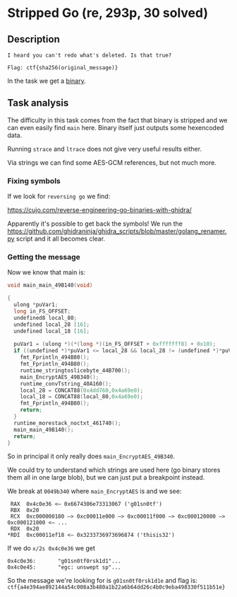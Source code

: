 # Stripped Go (re, 293p, 30 solved)

## Description

```
I heard you can't redo what's deleted. Is that true?

Flag: ctf{sha256(original_message)}
```

In the task we get a [binary](rev_strippedGo_strippedGO.out).

## Task analysis

The difficulty in this task comes from the fact that binary is stripped and we can even easily find `main` here.
Binary itself just outputs some hexencoded data.

Running `strace` and `ltrace` does not give very useful results either.

Via strings we can find some AES-GCM references, but not much more.

### Fixing symbols

If we look for `reversing go` we find:

https://cujo.com/reverse-engineering-go-binaries-with-ghidra/

Apparently it's possible to get back the symbols!
We run the https://github.com/ghidraninja/ghidra_scripts/blob/master/golang_renamer.py script and it all becomes clear.

### Getting the message

Now we know that main is:

```c
void main_main_49B140(void)

{
  ulong *puVar1;
  long in_FS_OFFSET;
  undefined8 local_80;
  undefined local_28 [16];
  undefined local_18 [16];
  
  puVar1 = (ulong *)(*(long *)(in_FS_OFFSET + 0xfffffff8) + 0x10);
  if ((undefined *)*puVar1 <= local_28 && local_28 != (undefined *)*puVar1) {
    fmt_Fprintln_494B80();
    fmt_Fprintln_494B80();
    runtime_stringtoslicebyte_44B700();
    main_EncryptAES_49B340();
    runtime_convTstring_40A160();
    local_28 = CONCAT88(0x4dd760,0x4a69e0);
    local_18 = CONCAT88(local_80,0x4a69e0);
    fmt_Fprintln_494B80();
    return;
  }
  runtime_morestack_noctxt_461740();
  main_main_49B140();
  return;
}
```

So in principal it only really does `main_EncryptAES_49B340`.

We could try to understand which strings are used here (go binary stores them all in one large blob), but we can just put a breakpoint instead.

We break at `0049b340` where `main_EncryptAES` is and we see:

```
 RAX  0x4c0e36 <— 0x6674306e73313067 ('g01sn0tf')
 RBX  0x20
 RCX  0xc000000180 —> 0xc00011e000 —> 0xc00011f000 —> 0xc000120000 —> 0xc000121000 <— ...
 RDX  0x20
*RDI  0xc00011ef18 <— 0x3233736973696874 ('thisis32')
```

If we do `x/2s 0x4c0e36` we get

```
0x4c0e36:       "g01sn0tf0rsk1d1"...
0x4c0e45:       "egc: unswept sp"...
```

So the message we're looking for is `g01sn0tf0rsk1d1e` and flag is: `ctf{a4e394ae892144a54c008a3b480a1b22a6b64dd26c4b0c9eba498330f511b51e}`
